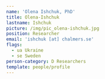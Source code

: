 ```yaml
---
name: 'Olena Ishchuk, PhD'
title: Olena-Ishchuk
lastname: Ishchuk
picture: /img/pic_olena-ishchuk.jpg
position: Researcher
email: 'ishchuk [at] chalmers.se'
flags:
  - ua Ukraine
  - se Sweden
person-category: D Researchers
template: people/profile
---
```


